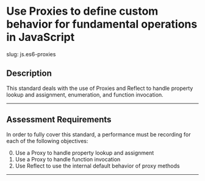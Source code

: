 
# Use Proxies to define custom behavior for fundamental operations in JavaScript

slug: js.es6-proxies

## Description
This standard deals with the use of Proxies and Reflect to handle property lookup and assignment, enumeration, and function invocation.

---
## Assessment Requirements
In order to fully cover this standard, a performance must be recording for each of the following objectives:

0. Use a Proxy to handle property lookup and assignment
1. Use a Proxy to handle function invocation
2. Use Reflect to use the internal default behavior of proxy methods

---
